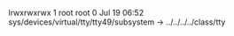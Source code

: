 lrwxrwxrwx 1 root root 0 Jul 19 06:52 sys/devices/virtual/tty/tty49/subsystem -> ../../../../class/tty
